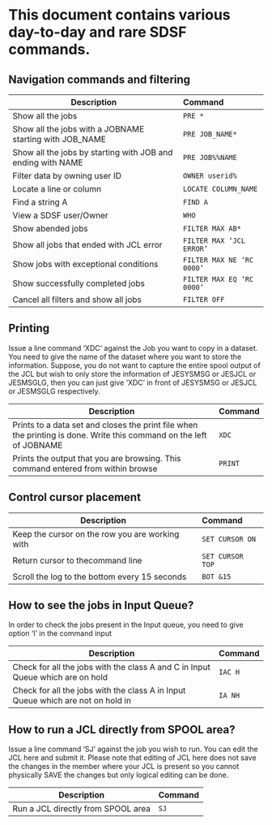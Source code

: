 # This document contains various day-to-day and rare SDSF commands.

## Navigation commands and filtering 

| Description |Command| 
|---------|:------------|
| Show all the jobs |``` PRE * ```|
| Show all the jobs with a JOBNAME starting with JOB_NAME   |``` PRE JOB_NAME* ``` |
| Show all the jobs by starting with JOB and ending with NAME   |```PRE JOB%%NAME```  |
| Filter data by owning user ID | `OWNER userid%`|
| Locate a line or column |```LOCATE COLUMN_NAME```  |
| Find a string A |```FIND A```  |
| View a SDSF user/Owner |```WHO``` |
| Show abended jobs |```FILTER MAX AB*```  |
| Show all jobs that ended with JCL error |```FILTER MAX ‘JCL ERROR’```  |
| Show jobs with exceptional conditions |```FILTER MAX NE ‘RC 0000’```  |
| Show successfully completed jobs |```FILTER MAX EQ ‘RC 0000’```  |
| Cancel all filters and show all jobs |```FILTER OFF```  |

## Printing 
Issue a line command ‘XDC‘ against the Job you want to copy in a dataset. You need to give the name of the dataset where you want to store the information.
Suppose, you do not want to capture the entire spool output of the JCL but wish to only store the information of JESYSMSG or JESJCL or JESMSGLG, then you can just give ‘XDC’ in front of JESYSMSG or JESJCL or JESMSGLG respectively.

| Description |Command| 
|---------|:------------|
| Prints to a data set and closes the print file when the printing is done. Write this command on the left of JOBNAME | ```XDC``` |
| Prints the output that you are browsing. This command entered from within browse | ```PRINT``` |

## Control cursor placement 

| Description |Command| 
|---------|:------------|
| Keep the cursor on the row you are working with | ```SET CURSOR ON``` |
| Return cursor to thecommand line | ```SET CURSOR TOP``` |
| Scroll the log to the bottom every 15 seconds | ```BOT &15``` |

## How to see the jobs in Input Queue?
In order to check the jobs present in the Input queue, you need to give option ‘I’ in the command input

| Description |Command| 
|---------|:------------|
| Check for all the jobs with the class A and C in Input Queue which are on hold | ```IAC H``` |
| Check for all the jobs with the class A in Input Queue which are not on hold in   |```IA NH```  |

## How to run a JCL directly from SPOOL area?
Issue a line command ‘SJ‘ against the job you wish to run. You can edit the JCL here and submit it.
Please note that editing of JCL here does not save the changes in the member where your JCL is present so you cannot physically SAVE the changes but only logical editing can be done.

| Description |Command| 
|---------|:------------|
| Run a JCL directly from SPOOL area | ```SJ``` |
